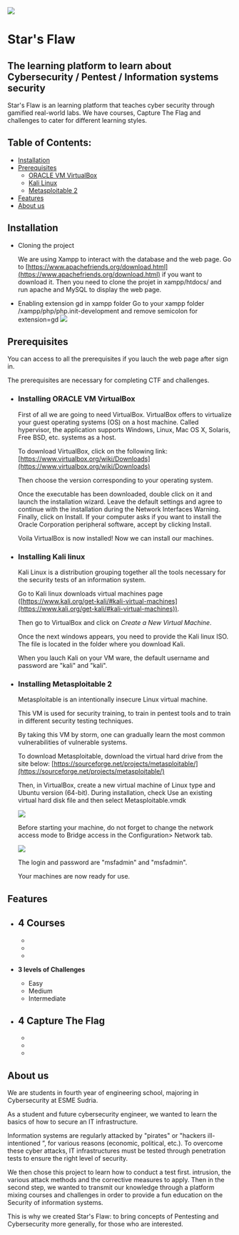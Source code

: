 ![](/images/deathstarw.png)

# Star's Flaw


##  The learning platform to learn about Cybersecurity / Pentest / Information systems security 

Star's Flaw is an learning platform that teaches cyber security through gamified real-world labs. We have courses, Capture The Flag and challenges to cater for different learning styles.

## Table of Contents:

   - [Installation](#installation)
   - [Prerequisites](#prerequisites)
      - [ORACLE VM VirtualBox](#installing-oracle-vm-virtualbox)
      - [Kali Linux](#installing-kali-linux)
      - [Metasploitable 2](#installing-metasploitable-2) 
   - [Features](#features)
   - [About us](#about-us)


## Installation

   - Cloning the project

      We are using Xampp to interact with the database and the web page. Go to [https://www.apachefriends.org/download.html](https://www.apachefriends.org/download.html) if you want to download it.
      Then you need to clone the projet in xampp/htdocs/ and run apache and MySQL to display the web page.
      
   - Enabling extension gd in xampp folder
      Go to your xampp folder /xampp/php/php.init-development and remove semicolon for extension=gd
      ![](/images/xampp_extension.png)
   
     

## Prerequisites

   You can access to all the prerequisites if you lauch the web page after sign in.
   
   The prerequisites are necessary for completing CTF and challenges.
   
   
   - ### **Installing ORACLE VM VirtualBox**
   
      First of all we are going to need VirtualBox. VirtualBox offers to virtualize your guest operating systems (OS) on a host machine. Called hypervisor, the application supports Windows, Linux, Mac OS X, Solaris, Free BSD, etc. systems as a host.

      To download VirtualBox, click on the following link:  [https://www.virtualbox.org/wiki/Downloads](https://www.virtualbox.org/wiki/Downloads)

      Then choose the version corresponding to your operating system.

      Once the executable has been downloaded, double click on it and launch the installation wizard. Leave the default settings and agree to continue with the installation during the Network Interfaces Warning. Finally, click on Install. If your computer asks if you want to install the Oracle Corporation peripheral software, accept by clicking Install.

      Voila VirtualBox is now installed! Now we can install our machines.
      
     
   - ### **Installing Kali linux**
   
      Kali Linux is a distribution grouping together all the tools necessary for the security tests of an information system.

      Go to Kali linux downloads virtual machines page ([https://www.kali.org/get-kali/#kali-virtual-machines](https://www.kali.org/get-kali/#kali-virtual-machines)).

      Then go to VirtualBox and click on *Create a New Virtual Machine*.
      
      Once the next windows appears, you need to provide the Kali linux ISO. The file is located in the folder where you download Kali.
     
      When you lauch Kali on your VM ware, the default username and password are "kali" and "kali".
      
   - ### **Installing Metasploitable 2**

      Metasploitable is an intentionally insecure Linux virtual machine.

      This VM is used for security training, to train in pentest tools and to train in different security testing techniques.

      By taking this VM by storm, one can gradually learn the most common vulnerabilities of vulnerable systems.

      To download Metasploitable, download the virtual hard drive from the site below:
      [https://sourceforge.net/projects/metasploitable/](https://sourceforge.net/projects/metasploitable/)
      
      Then, in VirtualBox, create a new virtual machine of Linux type and Ubuntu version (64-bit). During installation, check Use an existing virtual hard disk file and then select Metasploitable.vmdk
      
      ![](/images/metasploitable-prerequisite-1.png)
      
      Before starting your machine, do not forget to change the network access mode to Bridge access in the Configuration> Network tab.
      
      ![](/images/metasploitable-prerequisite-2.png)
      
      The login and password are "msfadmin" and "msfadmin".

      Your machines are now ready for use.



## Features

   - **4 Courses**       
        - 
        -
        -
        -
    
   - **3 levels of Challenges**
        - Easy  
        - Medium
        - Intermediate


   - **4 Capture The Flag**
        - 
        -
        -
        -

## About us

We are students in fourth year of engineering school, majoring in Cybersecurity at ESME Sudria.

As a student and future cybersecurity engineer, we wanted to learn the basics of how to secure an IT infrastructure.

Information systems are regularly attacked by "pirates" or "hackers ill-intentioned ”, for various reasons (economic, political, etc.). To overcome these cyber attacks, IT infrastructures must be tested through penetration tests to ensure the right level of security.

We then chose this project to learn how to conduct a test first. intrusion, the various attack methods and the corrective measures to apply. Then in the second step, we wanted to transmit our knowledge through a platform mixing courses and challenges in order to provide a fun education on the Security of information systems.

This is why we created Star's Flaw: to bring concepts of Pentesting and Cybersecurity more generally, for those who are interested.
